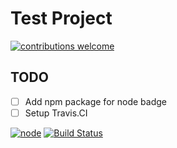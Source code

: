# Test Project

[![contributions welcome](https://img.shields.io/badge/contributions-welcome-brightgreen.svg?style=flat)](https://github.com/dwyl/esta/issues)

## TODO
- [ ] Add npm package for node badge
- [ ] Setup Travis.CI

[![node](https://img.shields.io/node/v/test-project.svg)](https://github.com/roboholix/test-project)
[![Build Status](https://travis-ci.org/roboholix/test-project.png?branch=master)](https://travis-ci.org/roboholix/test-project)
